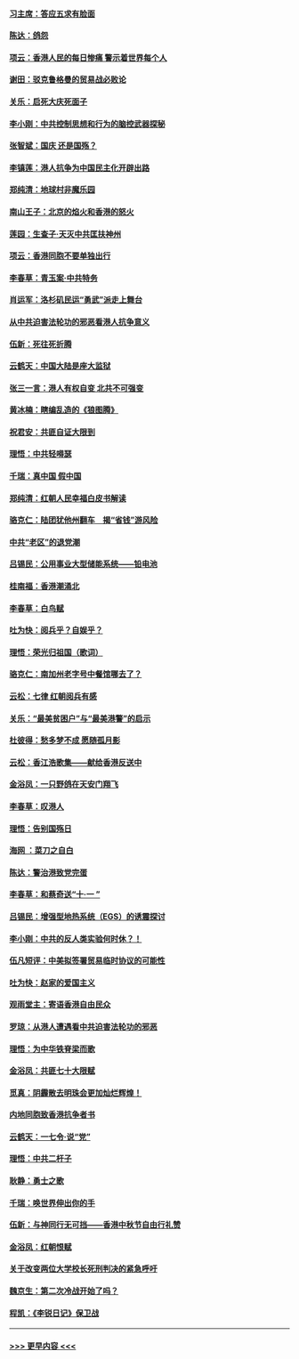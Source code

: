 #### [习主席：答应五求有脸面](../pages/nsc993/n11563953.md?t=10030011) 
#### [陈达：鸽怨](../pages/nsc993/n11561879.md?t=10030011) 
#### [项云：香港人民的每日惨痛  警示着世界每个人](../pages/nsc993/n11559273.md?t=10030011) 
#### [谢田：驳克鲁格曼的贸易战必败论](../pages/nsc993/n11555840.md?t=10030011) 
#### [关乐：启死大庆死面子](../pages/nsc993/n11556823.md?t=10030011) 
#### [李小刚：中共控制思想和行为的脑控武器探秘](../pages/nsc993/n11556776.md?t=10030011) 
#### [张智斌：国庆  还是国殇？](../pages/nsc993/n11556617.md?t=10030011) 
#### [李镇莲：港人抗争为中国民主化开辟出路](../pages/nsc993/n11556570.md?t=10030011) 
#### [郑纯清：地球村非魔乐园](../pages/nsc993/n11555415.md?t=10030011) 
#### [南山王子：北京的焰火和香港的怒火](../pages/nsc993/n11555318.md?t=10030011) 
#### [莲园：生查子·天灭中共匡扶神州](../pages/nsc993/n11555302.md?t=10030011) 
#### [项云：香港同胞不要单独出行](../pages/nsc993/n11555276.md?t=10030011) 
#### [李春草：青玉案‧中共特务](../pages/nsc993/n11552356.md?t=10030011) 
#### [肖运军：洛杉矶民运“勇武”派走上舞台](../pages/nsc993/n11551595.md?t=10030011) 
#### [从中共迫害法轮功的邪恶看港人抗争意义](../pages/nsc993/n11540858.md?t=10030011) 
#### [伍新：死往死折腾](../pages/nsc993/n11550174.md?t=10030011) 
#### [云鹤天：中国大陆是座大监狱](../pages/nsc993/n11550155.md?t=10030011) 
#### [张三一言：港人有权自变 北共不可强变](../pages/nsc993/n11550132.md?t=10030011) 
#### [黄冰楠：瞎编乱造的《狼图腾》](../pages/nsc993/n11550082.md?t=10030011) 
#### [祝君安：共匪自证大限到](../pages/nsc993/n11550041.md?t=10030011) 
#### [理悟：中共轻嘚瑟](../pages/nsc993/n11547978.md?t=10030011) 
#### [千瑞：真中国 假中国](../pages/nsc993/n11547865.md?t=10030011) 
#### [郑纯清：红朝人民幸福白皮书解读](../pages/nsc993/n11547499.md?t=10030011) 
#### [骆克仁：陆团犹他州翻车　揭“省钱”游风险](../pages/nsc993/n11546977.md?t=10030011) 
#### [中共“老区”的退党潮](../pages/nsc993/n11545995.md?t=10030011) 
#### [吕锡民：公用事业大型储能系统——铅电池](../pages/nsc993/n11545701.md?t=10030011) 
#### [桂南福：香港潮涌北](../pages/nsc993/n11545682.md?t=10030011) 
#### [李春草：白鸟赋](../pages/nsc993/n11545663.md?t=10030011) 
#### [吐为快：阅兵乎？自娱乎？](../pages/nsc993/n11545625.md?t=10030011) 
#### [理悟：荣光归祖国（歌词）](../pages/nsc993/n11545616.md?t=10030011) 
#### [骆克仁：南加州老字号中餐馆哪去了？](../pages/nsc993/n11545120.md?t=10030011) 
#### [云松：七律 红朝阅兵有感](../pages/nsc993/n11542394.md?t=10030011) 
#### [关乐：“最美贫困户”与“最美港警”的启示](../pages/nsc993/n11542252.md?t=10030011) 
#### [杜彼得：愁多梦不成 愿随孤月影](../pages/nsc993/n11540296.md?t=10030011) 
#### [云松：香江浩歌集——献给香港反送中](../pages/nsc993/n11540149.md?t=10030011) 
#### [金浴凤：一只野鸽在天安门翔飞](../pages/nsc993/n11540280.md?t=10030011) 
#### [李春草：叹港人](../pages/nsc993/n11540119.md?t=10030011) 
#### [理悟：告别国殇日](../pages/nsc993/n11539610.md?t=10030011) 
#### [海网 ：菜刀之自白](../pages/nsc993/n11539597.md?t=10030011) 
#### [陈达：警治港致党完蛋](../pages/nsc993/n11538127.md?t=10030011) 
#### [李春草：和蔡奇送“十·一 ”](../pages/nsc993/n11537810.md?t=10030011) 
#### [吕锡民：增强型地热系统（EGS）的诱震探讨](../pages/nsc993/n11537765.md?t=10030011) 
#### [李小刚：中共的反人类实验何时休？！](../pages/nsc993/n11537669.md?t=10030011) 
#### [伍凡短评：中美拟签署贸易临时协议的可能性](../pages/nsc993/n11536773.md?t=10030011) 
#### [吐为快：赵家的爱国主义](../pages/nsc993/n11536750.md?t=10030011) 
#### [观雨堂主：寄语香港自由民众](../pages/nsc993/n11536735.md?t=10030011) 
#### [罗琼：从港人遭遇看中共迫害法轮功的邪恶](../pages/nsc993/n11507862.md?t=10030011) 
#### [理悟：为中华铁脊梁而歌](../pages/nsc993/n11534458.md?t=10030011) 
#### [金浴凤：共匪七十大限赋](../pages/nsc993/n11534434.md?t=10030011) 
#### [觅真：阴霾散去明珠会更加灿烂辉煌！](../pages/nsc993/n11531858.md?t=10030011) 
#### [内地同胞致香港抗争者书](../pages/nsc993/n11531645.md?t=10030011) 
#### [云鹤天：一七令‧说“党”](../pages/nsc993/n11529099.md?t=10030011) 
#### [理悟：中共二杆子](../pages/nsc993/n11529046.md?t=10030011) 
#### [耿静：勇士之歌](../pages/nsc993/n11527562.md?t=10030011) 
#### [千瑞：唤世界伸出你的手](../pages/nsc993/n11526942.md?t=10030011) 
#### [伍新：与神同行无可挡——香港中秋节自由行礼赞](../pages/nsc993/n11526801.md?t=10030011) 
#### [金浴凤：红朝恨赋](../pages/nsc993/n11524312.md?t=10030011) 
#### [关于改变两位大学校长死刑判决的紧急呼吁](../pages/nsc993/n11524103.md?t=10030011) 
#### [魏京生：第二次冷战开始了吗？](../pages/nsc993/n11524023.md?t=10030011) 
#### [程凯：《李锐日记》保卫战](../pages/nsc993/n11522922.md?t=10030011) 

----
#### [ >>> 更早内容 <<< ](../indexes/nsc993-earlier.md)
